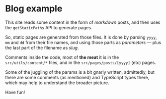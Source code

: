 # Blog example

This site  reads some content in the form of _markdown_ posts, and then uses the `getStaticPaths` API to generate pages.

So, static pages are generated from those files.  It is done by parsing `yyyy`, `mm` and `dd` from their file names, and using those parts as _parameters_ &mdash; plus the last part of the filename as _slug_.


Comments inside the code, most of **the meat** it is in the `src/utils/content/*` files, and in the `src/pages/posts/[yyyy]` (etc) pages.

Some of the juggling of the params is a bit gnarly written, admittedly, but there are some comments (as mentioned) and TypeScript types there, which may help to understand the broader picture.  

Have fun!
